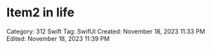 # Item2 in life

Category: 312 Swift
Tag: SwifUI
Created: November 18, 2023 11:33 PM
Edited: November 18, 2023 11:39 PM